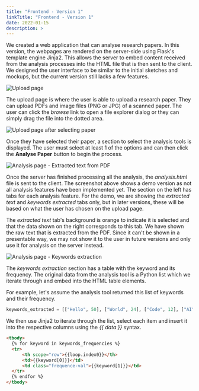 ```yaml
---
title: "Frontend - Version 1"
linkTitle: "Frontend - Version 1"
date: 2022-01-15
description: >
---
```


We created a web application that can analyse research papers. In this version, the webpages are rendered on the server-side using Flask's template engine Jinja2. This allows the server to embed content received from the analysis processes into the HTML file that is then sent to the client. We designed the user interface to be similar to the initial sketches and mockups, but the current version still lacks a few features.

![Upload page](/images/frontend/upload1_v1.png "Upload page")

The upload page is where the user is able to upload a research paper. They can upload PDFs and image files (PNG or JPG) of a scanned paper. The user can click the *browse* link to open a file explorer dialog or they can simply drag the file into the dotted area.

![Upload page after selecting paper](/images/frontend/upload2_v1.png "Upload page after selecting paper")

Once they have selected their paper, a section to select the analysis tools is displayed. The user must select at least 1 of the options and can then click the **Analyse Paper** button to begin the process.

![Analysis page - Extracted text from PDF](/images/frontend/analysis_text_v1.png "Analysis page - Extracted text from PDF")

Once the server has finished processing all the analysis, the *analysis.html* file is sent to the client. The screenshot above shows a demo version as not all analysis features have been implemented yet. The section on the left has tabs for each analysis feature. For the demo, we are showing the *extracted text* and *keywords extracted* tabs only, but in later versions, these will be based on what the user has chosen on the upload page.

The *extracted text* tab's background is orange to indicate it is selected and that the data shown on the right corresponds to this tab. We have shown the raw text that is extracted from the PDF. Since it can't be shown in a presentable way, we may not show it to the user in future versions and only use it for analysis on the server instead.

![Analysis page - Keywords extraction](/images/frontend/analysis_keywords_v1.png "Analysis page - Keywords extraction")

The *keywords extraction* section has a table with the keyword and its frequency. The original data from the analysis tool is a Python list which we iterate through and embed into the HTML table elements.

For example, let's assume the analysis tool returned this list of keywords and their frequency.
```python
keywords_extracted = [["Hello", 50], ["World", 24], ["Code", 12], ["AI", 3]]
```

We then use Jinja2 to iterate through the list, select each item and insert it into the respective columns using the *&#123;&#123; data &#125;&#125;* syntax.
```html
<tbody>
  {% for keyword in keywords_frequencies %}
  <tr>
      <th scope="row">{{loop.index0}}</th>
      <td>{{keyword[0]}}</td>
      <td class="frequence-val">{{keyword[1]}}</td>
  </tr>
  {% endfor %}
</tbody>
```
